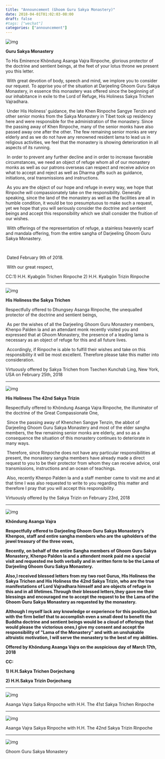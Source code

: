 ```yaml
---
title: "Announcement (Ghoom Guru Sakya Monastery)"
date: 2018-04-01T01:02:03-08:00
draft: false
#tags: ["wechat"]
categories: ["announcement"]
---
```



![img](https://mmbiz.qpic.cn/mmbiz_jpg/jZ6aUbzt6ITSLsDH9qs9ibFg98F5zv9mjw4eOcPEAPNsMBkfPLw9JOe55rQ6EYvSfvpLfaMHML1zgHSFBVicu8Ig/640?wx_fmt=jpeg&wxfrom=5&wx_lazy=1&wx_co=1)


**Guru Sakya Monastery**



To His Eminence Khöndung Asanga Vajra Rinpoche, glorious protector of the doctrine and sentient beings, at the feet of your lotus throne we present you this letter.



​    With great devotion of body, speech and mind, we implore you to consider our request.  To apprise you of the situation at Darjeeling Ghoom Guru Sakya Monastery, in essence this monastery was offered since the beginning of our inhabitance in exile to the Lord of Refuge, His Holiness Sakya Trichen Vajradhara.



​    Under His Holiness’ guidance, the late Khen Rinpoche Sangye Tenzin and other senior monks from the Sakya Monastery in Tibet took up residency here and were responsible for the administration of the monastery.  Since the passing away of Khen Rinpoche, many of the senior monks have also passed away one after the other. The few remaining senior monks are very elderly and as we do not have any renowned resident lama to lead us in religious activities, we feel that the monastery is showing deterioration in all aspects of its running.

 

​    In order to prevent any further decline and in order to increase favorable circumstances, we need an object of refuge whom all of our monastery monks as well as our patrons overseas can respect and receive advice on what to accept and reject as well as Dharma gifts such as guidance, initiations, oral transmissions and instructions.



​    As you are the object of our hope and refuge in every way, we hope that Rinpoche will compassionately take on the responsibility. Generally speaking, since the land of the monastery as well as the facilities are all in humble condition, it would be too presumptuous to make such a request, yet we hope that you will seriously consider the doctrine and sentient beings and accept this responsibility which we shall consider the fruition of our wishes.

 

​    With offerings of the representation of refuge, a stainless heavenly scarf and mandala offering, from the entire sangha of Darjeeling Ghoom Guru Sakya Monastery. 

​          

​    Dated February 9th of 2018.

​    With our great respect,



CC:1) H.H. Kyabgön Trichen Rinpoche 2) H.H. Kyabgön Trizin Rinpoche



---


![img](https://mmbiz.qpic.cn/mmbiz_jpg/jZ6aUbzt6ITSLsDH9qs9ibFg98F5zv9mjTCc5tnNp91kicuZ2ZJLdHb1OvcHgWuqPsRXYeOnP7ibdzYJPv3cfrayg/640?wx_fmt=jpeg&wxfrom=5&wx_lazy=1&wx_co=1)

**His Holiness the Sakya Trichen**

 

Respectfully offered to Dhungsey Asanga Rinpoche, the unequalled protector of the doctrine and sentient beings,

 

​    As per the wishes of all the Darjeeling Ghoom Guru Monastery members, Khenpo Palden la and an attendant monk recently visited you and expressed that at Ghoom Monastery, the presence of a leading lama is necessary as an object of refuge for this and all future lives.



​    Accordingly, if Rinpoche is able to fulfill their wishes and take on this responsibility it will be most excellent.  Therefore please take this matter into consideration.





Virtuously offered by Sakya Trichen from Tsechen Kunchab Ling, New York, USA on February 25th, 2018



---


![img](https://mmbiz.qpic.cn/mmbiz_jpg/jZ6aUbzt6ITSLsDH9qs9ibFg98F5zv9mjeowjicicgE95ibsRHCTqElpicqicsc6F8C4yvfATa7DcSZre7XsTTrGiabww/640?wx_fmt=jpeg&wxfrom=5&wx_lazy=1&wx_co=1)



**His Holiness The 42nd Sakya Trizin**




Respectfully offered to Khöndung Asanga Vajra Rinpoche, the illuminator of the doctrine of the Great Compassionate One,



​    Since the passing away of Khenchen Sangye Tenzin, the abbot of Darjeeling Ghoom Guru Sakya Monastery and most of the elder sangha members, the few remaining senior monks are elderly, and so as a consequence the situation of this monastery continues to deteriorate in many ways.



​    Therefore, since Rinpoche does not have any particular responsibilities at present, the monastery sangha members have already made a direct request to you to be their protector from whom they can receive advice, oral transmissions, instructions and an ocean of teachings.



​    Also, recently Khenpo Palden la and a staff member came to visit me and at that time I was also requested to write to you regarding this matter and therefore I pray that you will accept this responsibility.





Virtuously offered by the Sakya Trizin on February 23rd, 2018   

---

![img](https://mmbiz.qpic.cn/mmbiz_jpg/jZ6aUbzt6IRkRttcrIx55CGkH6dibJUtHibBibhn6Ssf9OZIecNmmhhhyp3aLuMLweiak91ibeSWAxXsgkdYMnQvNsw/640?wx_fmt=jpeg&wxfrom=5&wx_lazy=1&wx_co=1)



**Khöndung Asanga Vajra**



**Respectfully offered to Darjeeling Ghoom Guru Sakya Monastery’s Khenpos, staff and entire sangha members who are the upholders of the jewel treasury of the three vows,**



**Recently, on behalf of the entire Sangha members of Ghoom Guru Sakya Monastery, Khenpo Palden la and a attendent monk paid me a special visit and requested me both verbally and in written form to be the Lama of** **Darjeeling Ghoom Guru Sakya Monastery.** 



**Also,I received blessed letters from my two root Gurus, His Holiness the Sakya Trichen and His Holiness the 42nd Sakya Trizin, who are the true manifestations of Lord Vajradhara himself and are objects of refuge in this and in all lifetimes.Through their blessed letters,they gave me their blessings and encouraged me to accept the request to be the Lama of the Ghoom Guru Sakya Monastery as requested by the monastery.**


**Although I myself lack any knowledge or experience for this position,but with the firm belief that to accomplish even a small deed to benefit the Buddha doctrine and sentient beings would be a cloud of offerings that would please the victorious ones,I give my consent and accept the responsibility of "Lama of the Monastery" and with an unshakable altruistic motivation, I will serve the monastery to the best of my abilities.**




**Offered by Khöndung Asanga Vajra on the auspicious day of March 17th, 2018**



**CC:**

**1) H.H.Sakya Trichen Dorjechang**

**2) H.H.Sakya Trizin Dorjechang**


---



![img](https://mmbiz.qpic.cn/mmbiz_jpg/jZ6aUbzt6ITSLsDH9qs9ibFg98F5zv9mje569vibtm6ksDQ0C92b3icmCXOqTfpNTj6LB3fdwFuLlvhESkErFoQibw/640?wx_fmt=jpeg&wxfrom=5&wx_lazy=1&wx_co=1)



Asanga Vajra Sakya Rinpoche with H.H. The 41st Sakya Trichen Rinpoche



---

![img](https://mmbiz.qpic.cn/mmbiz_jpg/jZ6aUbzt6ITSLsDH9qs9ibFg98F5zv9mjzV89oCeEdaVoJibmXJW0Dd9uJJQP0fY07GzqLWVvM13ak5CnNic2KhEg/640?wx_fmt=jpeg&wxfrom=5&wx_lazy=1&wx_co=1)



Asanga Vajra Sakya Rinpoche with H.H. The 42nd Sakya Trizin Rinpoche


---

![img](https://mmbiz.qpic.cn/mmbiz_jpg/jZ6aUbzt6ITSLsDH9qs9ibFg98F5zv9mjmbfqWdfLYYqYDI15IY90F3XId1J8MGL2XicqDZxRDlYt2GKJ7VVuRiaw/640?wx_fmt=jpeg&wxfrom=5&wx_lazy=1&wx_co=1)

Ghoom Guru Sakya Monastery

